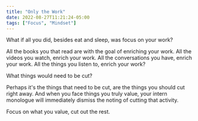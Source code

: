 ```yaml
---
title: "Only the Work"
date: 2022-08-27T11:21:24-05:00
tags: ["Focus", "Mindset"]
---
```


What if all you did, besides eat and sleep, was focus on your work?

All the books you that read are with the goal of enriching your work. 
All the videos you watch, enrich your work. 
All the conversations you have, enrich your work. 
All the things you listen to, enrich your work?

What things would need to be cut? 

Perhaps it's the things that need to be cut, are the things you should cut right away. And when you face things you truly value, your intern monologue will immediately dismiss the noting of cutting that activity. 

Focus on what you value, cut out the rest. 
